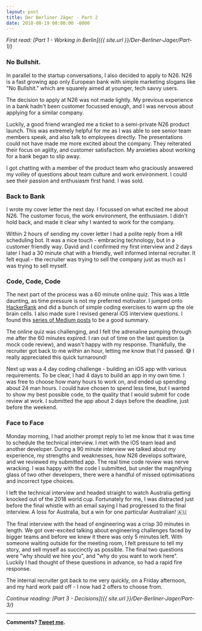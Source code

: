 ```yaml
---
layout: post
title: Der Berliner Jäger - Part 2
date: 2018-08-19 00:00:00 -0000
---
```

*First read: [Part 1 - Working in Berlin]({{ site.url }}/Der-Berliner-Jager/Part-1/)*

### No Bullshit.

In parallel to the startup conversations, I also decided to apply to N26. N26 is a fast growing app only European bank with simple marketing slogans like "No Bullshit." which are squarely aimed at younger, tech savvy users.

The decision to apply at N26 was not made lightly. My previous experience in a bank hadn't been customer focussed enough, and I was nervous about applying for a similar company.

Luckily, a good friend wrangled me a ticket to a semi-private N26 product launch. This was extremely helpful for me as I was able to see senior team members speak, and also talk to employees directly. The presentations could not have made me more excited about the company. They reiterated their focus on agility, and customer satisfaction. My anxieties about working for a bank began to slip away.

I got chatting with a member of the product team who graciously answered my volley of questions about team culture and work environment. I could see their passion and enthusiasm first hand. I was sold.

### Back to Bank

I wrote my cover letter the next day. I focussed on what excited me about N26. The customer focus, the work environment, the enthusiasm. I didn't hold back, and made it clear why I wanted to work for the company.

Within 2 hours of sending my cover letter I had a polite reply from a HR scheduling bot. It was a nice touch - embracing technology, but in a customer friendly way. David and I confirmed my first interview and 2 days later I had a 30 minute chat with a friendly, well informed internal recruiter. It felt equal - the recruiter was trying to sell the company just as much as I was trying to sell myself.

### Code, Code, Code

The next part of the process was a 60 minute online quiz. This was a little daunting, as time pressure is not my preferred motivator. I jumped onto [HackerRank](hackerrank.com) and did a bunch of simple coding exercises to warm up the ole brain cells. I also made sure I revised general iOS interview questions. I found this [series of Medium posts](https://medium.com/@duruldalkanat/ios-interview-questions-13840247a57a) to be a good summary.

The online quiz was challenging, and I felt the adrenaline pumping through me after the 60 minutes expired. I ran out of time on the last question (a mock code review), and wasn't happy with my response. Thankfully, the recruiter got back to me within an hour, letting me know that I'd passed. 😅 I really appreciated this quick turnaround!

Next up was a 4 day coding challenge - building an iOS app with various requirements. To be clear, I had 4 days to build an app in my own time. I was free to choose how many hours to work on, and ended up spending about 24 man hours. I could have chosen to spend less time, but I wanted to show my best possible code, to the quality that I would submit for code review at work. I submitted the app about 2 days before the deadline, just before the weekend.

### Face to Face

Monday morning, I had another prompt reply to let me know that it was time to schedule the technical interview. I met with the iOS team lead and another developer. During a 90 minute interview we talked about my experience, my strengths and weaknesses, how N26 develops software, and we reviewed my submitted app. The real time code review was nerve wracking. I was happy with the code I submitted, but under the magnifying glass of two other developers, there were a handful of missed optimisations and incorrect type choices.

I left the technical interview and headed straight to watch Australia getting knocked out of the 2018 world cup. Fortunately for me, I was distracted just before the final whistle with an email saying I had progressed to the final interview. A loss for Australia, but a win for one particular Australian! 🇦🇺

The final interview with the head of engineering was a crisp 30 minutes in length. We got over-excited talking about engineering challenges faced by bigger teams and before we knew it there was only 5 minutes left. With someone waiting outside for the meeting room, I felt pressure to tell my story, and sell myself as succinctly as possible. The final two questions were "why should we hire you", and "why do you want to work here". Luckily I had thought of these questions in advance, so had a rapid fire response.

The internal recruiter got back to me very quickly, on a Friday afternoon, and my hard work paid off - I now had 2 offers to choose from.

*Continue reading: [Part 3 - Decisions]({{ site.url }}/Der-Berliner-Jager/Part-3/)*

-----

**Comments? [Tweet me](https://twitter.com/kentios).**
